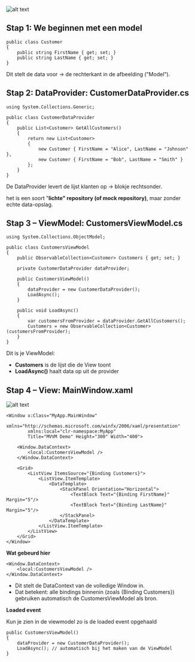 ![alt text](/images/image-7.png)

## Stap 1: We beginnen met een model

```
public class Customer
{
    public string FirstName { get; set; }
    public string LastName { get; set; }
}
```

Dit stelt de data voor → de rechterkant in de afbeelding ("Model").

## Stap 2: DataProvider: CustomerDataProvider.cs

```
using System.Collections.Generic;

public class CustomerDataProvider
{
    public List<Customer> GetAllCustomers()
    {
        return new List<Customer>
        {
            new Customer { FirstName = "Alice", LastName = "Johnson" },
            new Customer { FirstName = "Bob", LastName = "Smith" }
        };
    }
}
```

De DataProvider levert de lijst klanten op → blokje rechtsonder.

het is een soort "**lichte" repository (of mock repository)**, maar zonder echte data-opslag.

## Stap 3 – ViewModel: CustomersViewModel.cs

```
using System.Collections.ObjectModel;

public class CustomersViewModel
{
    public ObservableCollection<Customer> Customers { get; set; }

    private CustomerDataProvider dataProvider;

    public CustomersViewModel()
    {
        dataProvider = new CustomerDataProvider();
        LoadAsync();
    }

    public void LoadAsync()
    {
        var customersFromProvider = dataProvider.GetAllCustomers();
        Customers = new ObservableCollection<Customer>(customersFromProvider);
    }
}
```

Dit is je ViewModel:

* **Customers** is de lijst die de View toont
* **LoadAsync()** haalt data op uit de provider

## Stap 4 – View: MainWindow.xaml

![alt text](/images/image-8.png)

```
<Window x:Class="MyApp.MainWindow"
        xmlns="http://schemas.microsoft.com/winfx/2006/xaml/presentation"
        xmlns:local="clr-namespace:MyApp"
        Title="MVVM Demo" Height="300" Width="400">

    <Window.DataContext>
        <local:CustomersViewModel />
    </Window.DataContext>

    <Grid>
        <ListView ItemsSource="{Binding Customers}">
            <ListView.ItemTemplate>
                <DataTemplate>
                    <StackPanel Orientation="Horizontal">
                        <TextBlock Text="{Binding FirstName}" Margin="5"/>
                        <TextBlock Text="{Binding LastName}" Margin="5"/>
                    </StackPanel>
                </DataTemplate>
            </ListView.ItemTemplate>
        </ListView>
    </Grid>
</Window>
```

**Wat gebeurd hier**

```
<Window.DataContext>
    <local:CustomersViewModel />
</Window.DataContext>
```

* Dit stelt de DataContext van de volledige Window in.
* Dat betekent: alle bindings binnenin (zoals {Binding Customers}) gebruiken automatisch de CustomersViewModel als bron.

**Loaded event**

Kun je zien in de viewmodel zo is de loaded event opgehaald

```
public CustomersViewModel()
{
    dataProvider = new CustomerDataProvider();
    LoadAsync(); // automatisch bij het maken van de ViewModel
}
```